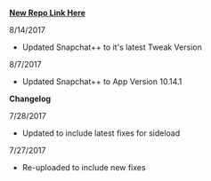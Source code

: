 
**[New Repo Link Here](https://github.com/JMccormick264/SnapPP/releases)**

8/14/2017

 - Updated Snapchat++ to it's latest Tweak Version

8/7/2017

 - Updated Snapchat++ to App Version 10.14.1

**Changelog**

7/28/2017

 - Updated to include latest fixes for sideload

7/27/2017

 - Re-uploaded to include new fixes
